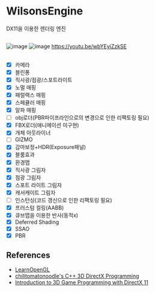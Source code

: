 # WilsonsEngine
DX11을 이용한 렌더링 엔진 
##
![image](https://github.com/Wheels0n/WilsonsEngine/assets/96295807/a768df0a-cda4-4cae-8659-35385d459c49)
![image](https://github.com/Wheels0n/WilsonsEngine/assets/96295807/ec05df86-5688-47ed-830e-09d46856ac7b)
https://youtu.be/wbYEyiZzkSE
##
- [x] 카메라
- [x] 블린퐁
- [x] 직사광/점광/스포트라이트
- [x] 노멀 매핑
- [x] 패럴랙스 매핑
- [x] 스페큘러 매핑
- [x] 알파 매핑  
- [ ] obj로더(PBR파이프라인으로의 변경으로 인한 리팩토링 필요)
- [x] FBX로더(애니메이션 미구현)
- [X] 개체 아웃라이너
- [ ] GIZMO
- [x] 감마보정+HDR(Exposure패널)
- [X] 블룸효과
- [X] 환경맵
- [X] 직사광 그림자
- [X] 점광 그림자
- [X] 스포트 라이트 그림자
- [x] 캐서캐이트 그림자
- [ ] 인스턴싱(코드 갱신으로 인한 리팩토링 필요)
- [x] 프러스텀 컬링(AABB)
- [x] 큐브맵을 이용한 반사(동적x)
- [X] Deferred Shading
- [X] SSAO
- [x] PBR 
## References
 + [LearnOpenGL](https://learnopengl.com/)
 + [chilitomatonoodle's C++ 3D DirectX Programming](https://www.youtube.com/playlist?list=PLqCJpWy5Fohd3S7ICFXwUomYW0Wv67pDD)
 + [Introduction to 3D Game Programming with DirectX 11](https://www.amazon.com/dp/1936420228/ref=as_sl_pc_tf_til?tag=moonlabscom-20&linkCode=w00&linkId=&creativeASIN=1936420228)
